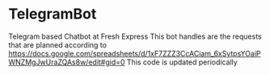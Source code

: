 # TelegramBot
Telegram based Chatbot at Fresh Express
This bot handles are the requests that are planned according to https://docs.google.com/spreadsheets/d/1xF7ZZZ3CcACiam_6xSytpsYOaiPWNZMgJwUraZQAs8w/edit#gid=0
This code is updated periodically
